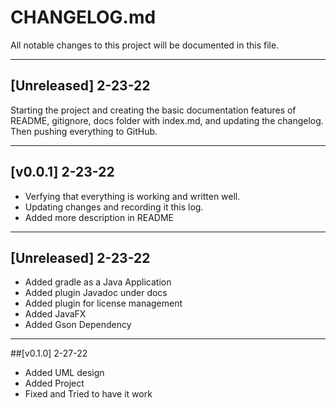 # CHANGELOG.md
All notable changes to this project will be documented in this file.
***
## [Unreleased] 2-23-22
Starting the project and creating the basic documentation features of README, gitignore, docs folder with index.md, and updating the changelog.
Then pushing everything to GitHub.

****

## [v0.0.1] 2-23-22
* Verfying that everything is working and written well. 
* Updating changes and recording it this log.
* Added more description in README 

***

## [Unreleased] 2-23-22
* Added gradle as a Java Application
* Added plugin Javadoc under docs
* Added plugin for license management
* Added JavaFX
* Added Gson Dependency

***
##[v0.1.0] 2-27-22
* Added UML design
* Added Project
* Fixed and Tried to have it work
